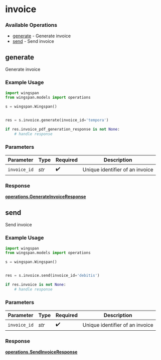 # invoice

### Available Operations

* [generate](#generate) - Generate invoice
* [send](#send) - Send invoice

## generate

Generate invoice

### Example Usage

```python
import wingspan
from wingspan.models import operations

s = wingspan.Wingspan()


res = s.invoice.generate(invoice_id='tempora')

if res.invoice_pdf_generation_response is not None:
    # handle response
```

### Parameters

| Parameter                       | Type                            | Required                        | Description                     |
| ------------------------------- | ------------------------------- | ------------------------------- | ------------------------------- |
| `invoice_id`                    | *str*                           | :heavy_check_mark:              | Unique identifier of an invoice |


### Response

**[operations.GenerateInvoiceResponse](../../models/operations/generateinvoiceresponse.md)**


## send

Send invoice

### Example Usage

```python
import wingspan
from wingspan.models import operations

s = wingspan.Wingspan()


res = s.invoice.send(invoice_id='debitis')

if res.invoice is not None:
    # handle response
```

### Parameters

| Parameter                       | Type                            | Required                        | Description                     |
| ------------------------------- | ------------------------------- | ------------------------------- | ------------------------------- |
| `invoice_id`                    | *str*                           | :heavy_check_mark:              | Unique identifier of an invoice |


### Response

**[operations.SendInvoiceResponse](../../models/operations/sendinvoiceresponse.md)**

